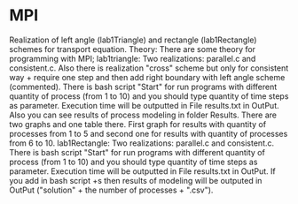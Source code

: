 # MPI
Realization of left angle (lab1Triangle) and rectangle (lab1Rectangle) schemes for transport equation.
  Theory:
There are some theory for programming with MPI;
  lab1triangle:
Two realizations: parallel.c and consistent.c.
Also there is realization "cross" scheme but only for consistent way + require one step and then add right boundary with left angle scheme (commented).
There is bash script "Start" for run programs with different quantity of process (from 1 to 10) and you should type quantity of time steps as parameter. Execution time will be outputted in File results.txt in OutPut. 
Also you can see results of process modeling in folder Results. There are two graphs and one table there.
First graph for results with quantity of processes from 1 to 5 and second one for results with quantity of processes from 6 to 10.
  lab1Rectangle:
Two realizations: parallel.c and consistent.c.
There is bash script "Start" for run programs with different quantity of process (from 1 to 10) and you should type quantity of time steps as parameter. Execution time will be outputted in File results.txt in OutPut. 
If you add in bash script +s then results of modeling will be outputed in OutPut ("solution" + the number of processes + ".csv").
